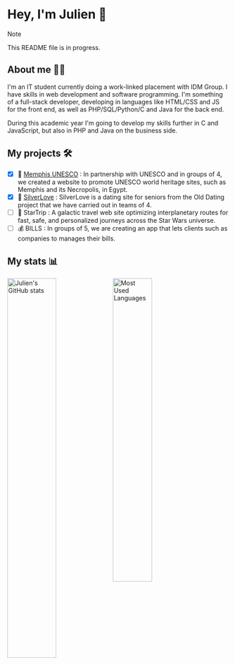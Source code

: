 # Hey, I'm Julien 👋
> [!NOTE]
> This README file is in progress.

## About me 🙋‍♂️
I'm an IT student currently doing a work-linked placement with IDM Group. I have skills in web development and software programming. I'm something of a full-stack developer, developing in languages like HTML/CSS and JS for the front end, as well as PHP/SQL/Python/C and Java for the back end. 

During this academic year I'm going to develop my skills further in C and JavaScript, but also in PHP and Java on the business side.

## My projects 🛠️

- [x] 🏰 [Memphis UNESCO](https://perso-etudiant.u-pem.fr/~julien.synaeve/memphis) : In partnership with UNESCO and in groups of 4, we created a website to promote UNESCO world heritage sites, such as Memphis and its Necropolis, in Egypt.
- [x] 💞 [SilverLove](https://perso-etudiant.u-pem.fr/~julien.synaeve/silverlove) : SilverLove is a dating site for seniors from the Old Dating project that we have carried out in teams of 4.
- [ ] 🚀 StarTrip : A galactic travel web site optimizing interplanetary routes for fast, safe, and personalized journeys across the Star Wars universe.
- [ ] 💰 BILLS : In groups of 5, we are creating an app that lets clients such as companies to manages their bills.

## My stats 📊
<img align="left" width="47%" alt="Julien's GitHub stats" src="https://github-readme-stats.vercel.app/api?username=JulienS-Code&show_icons=true&theme=tokyonight"/>
<img align="left" width="42%" alt="Most Used Languages" src="https://github-readme-stats.vercel.app/api/top-langs/?username=JulienS-Code&layout=compact&&langs_count=10&theme=tokyonight"/>

<!--
**JulienS-Code/JulienS-Code** is a ✨ _special_ ✨ repository because its `README.md` (this file) appears on your GitHub profile.

Here are some ideas to get you started:

- 🔭 I’m currently working on ...
- 🌱 I’m currently learning ...
- 👯 I’m looking to collaborate on ...
- 🤔 I’m looking for help with ...
- 💬 Ask me about ...
- 📫 How to reach me: ...
- 😄 Pronouns: ...
- ⚡ Fun fact: ...
-->
